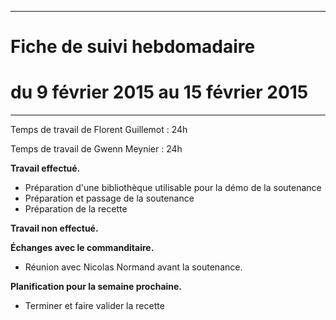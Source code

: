 *****
# Fiche de suivi hebdomadaire
# du 9 février 2015 au 15 février 2015
*****

Temps de travail de Florent Guillemot : 24h

Temps de travail de Gwenn Meynier : 24h

__Travail effectué.__

* Préparation d'une bibliothèque utilisable pour la démo de la soutenance
* Préparation et passage de la soutenance
* Préparation de la recette

__Travail non effectué.__



__Échanges avec le commanditaire.__

* Réunion avec Nicolas Normand avant la soutenance.

__Planification pour la semaine prochaine.__

* Terminer et faire valider la recette
